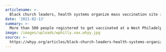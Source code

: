 ```yaml
---
articlename: >-
  Black church leaders, health systems organize mass vaccination site in West Philadelphia
date: '2021-02-13'
summary: >-
  More than 500 people registered to get vaccinated at a West Philadelphia church on Saturday, the first of three planned mass vaccination sites created by area hospitals in partnership with neighborhood faith leaders. This was done in partnership with multiple faith based and health care organizations - including Penn Medicine and Mercy Health. “We set forth on creating a clinic that would promote accessibility while using novel principles of no/low tech to ensure we would provide an environment in a day when anyone and everyone would have access to it,” said Dr, Kathleen Lee. “And use this concept to inform additional clinics.” W2H is proud to have supported this low tech / no-tech effort. 
image: /images/uploads/wphilly.vax.whyy.jpg
source: >-
  https://whyy.org/articles/black-church-leaders-health-systems-organize-mass-vaccination-site-in-west-philadelphia/
---
```



